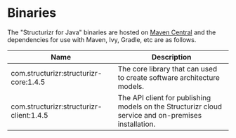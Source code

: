# Binaries
The "Structurizr for Java" binaries are hosted on [Maven Central](https://repo1.maven.org/maven2/com/structurizr/) and the dependencies for use with Maven, Ivy, Gradle, etc are as follows.

Name                                                  | Description
----------------------------------------------------- | ---------------------------------------------------------------------------------------------------------------------------
com.structurizr:structurizr-core:1.4.5                | The core library that can used to create software architecture models.
com.structurizr:structurizr-client:1.4.5              | The API client for publishing models on the Structurizr cloud service and on-premises installation.